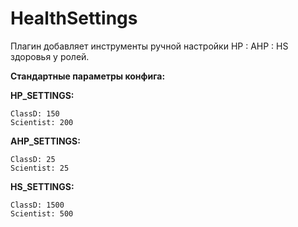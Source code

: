 # HealthSettings
Плагин добавляет инструменты ручной настройки HP : AHP : HS здоровья у ролей.

**Стандартные параметры конфига:**

**HP_SETTINGS:**
```
ClassD: 150
Scientist: 200
```

**AHP_SETTINGS:**
```
ClassD: 25
Scientist: 25
```

**HS_SETTINGS:**
```
ClassD: 1500
Scientist: 500
```
